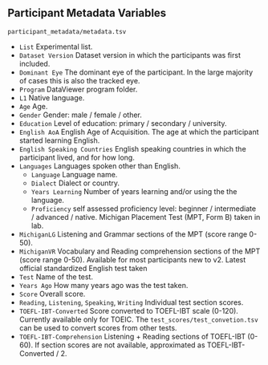 ## Participant Metadata Variables

`participant_metadata/metadata.tsv` 

- `List` Experimental list.
- `Dataset Version` Dataset version in which the participants was first included.
- `Dominant Eye` The dominant eye of the participant. In the large majority of cases this is also the tracked eye.
- `Program` DataViewer program folder. 
- `L1` Native language.
- `Age` Age.
- `Gender` Gender: male / female / other.
- `Education` Level of education: primary / secondary / university.
- `English AoA` English Age of Acquisition. The age at which the participant started learning English.
- `English Speaking Countries` English speaking countries in which the participant lived, and for how long.
- `Languages` Languages spoken other than English.   
  - `Language` Language name.
  - `Dialect` Dialect or country.
  - `Years Learning` Number of years learning and/or using the the language.
  - `Proficiency` self assessed proficiency level: beginner / intermediate / advanced / native.
Michigan Placement Test (MPT, Form B) taken in lab.  
- `MichiganLG` Listening and Grammar sections of the MPT (score range 0-50).
- `MichiganVR` Vocabulary and Reading comprehension sections of the MPT (score range 0-50). Available for most participants new to v2.
Latest official standardized English test taken  
- `Test` Name of the test.
- `Years Ago` How many years ago was the test taken.
- `Score` Overall score.
- `Reading`, `Listening`, `Speaking`, `Writing` Individual test section scores.
- `TOEFL-IBT-Converted` Score converted to TOEFL-IBT scale (0-120). Currently available only for TOEIC. The `test_scores/test_convetion.tsv` can be used to convert scores from other tests.
- `TOEFL-IBT-Comprehension` Listening + Reading sections of TOEFL-IBT (0-60). If section scores are not available, approximated as TOEFL-IBT-Converted / 2.